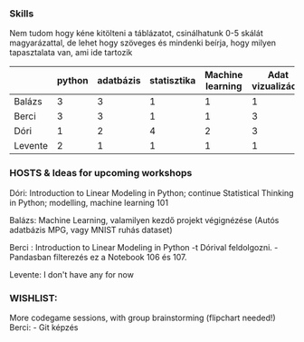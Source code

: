 ### Skills
Nem tudom hogy kéne kitölteni a táblázatot, csinálhatunk 0-5 skálát magyarázattal, de lehet hogy szöveges és mindenki beírja, hogy milyen tapasztalata van, ami ide tartozik 

|         | python | adatbázis | statisztika | Machine learning | Adat vizualizáció | Git | Big data | R | other       |
|---------|--------|-----------|-------------|------------------|-------------------|-----|----------|---|-------------|
|  Balázs | 3      | 3         | 1           | 1                | 1                 | 3   | 0        | 0 | -           |
| Berci   | 3      | 3         | 1           | 1                | 3                 | 1   | 0        | 0 | PowerBI     |
| Dóri    | 1      | 2         | 4           | 2                | 3                 | 2   | 1        | 2 | MATLAB(spm) |
| Levente | 2      | 1         | 1           | 1                | 1                 | 2   | 0        | 0 | infra       |

### HOSTS & Ideas for upcoming workshops 

Dóri: Introduction to Linear Modeling in Python; continue Statistical Thinking in Python; modelling, machine learning 101 


Balázs: Machine Learning, valamilyen kezdő projekt végignézése (Autós adatbázis MPG, vagy MNIST ruhás dataset) 

Berci : Introduction to Linear Modeling in Python -t Dórival feldolgozni. 
        - Pandasban filterezés ez a Notebook 106 és 107.

Levente: I don't have any for now
 

### WISHLIST: 

More codegame sessions, with group brainstorming (flipchart needed!) 
Berci:  - Git képzés
